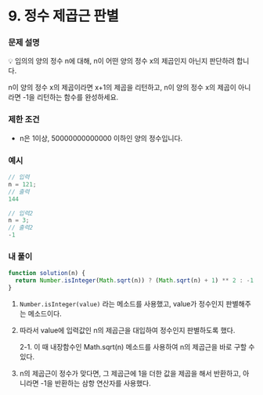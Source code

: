 # 9. 정수 제곱근 판별

### 문제 설명

<aside>
💡 임의의 양의 정수 n에 대해, n이 어떤 양의 정수 x의 제곱인지 아닌지 판단하려 합니다.

n이 양의 정수 x의 제곱이라면 x+1의 제곱을 리턴하고, n이 양의 정수 x의 제곱이 아니라면 -1을 리턴하는 함수를 완성하세요.

</aside>

### 제한 조건

- n은 1이상, 50000000000000 이하인 양의 정수입니다.

### 예시

```jsx
// 입력
n = 121;
// 출력
144

// 입력2
n = 3;
// 출력2
-1
```

### 내 풀이

```jsx
function solution(n) {
  return Number.isInteger(Math.sqrt(n)) ? (Math.sqrt(n) + 1) ** 2 : -1;   
}
```

1. `Number.isInteger(value)` 라는 메소드를 사용했고, value가 정수인지 판별해주는 메소드이다.
2. 따라서 value에 입력값인 n의 제곱근을 대입하여 정수인지 판별하도록 했다.
    
    2-1. 이 때 내장함수인 Math.sqrt(n) 메소드를 사용하여 n의 제곱근을 바로 구할 수 있다.
    
3. n의 제곱근이 정수가 맞다면, 그 제곱근에 1을 더한 값을 제곱을 해서 반환하고, 아니라면 -1을 반환하는 삼항 연산자를 사용했다.